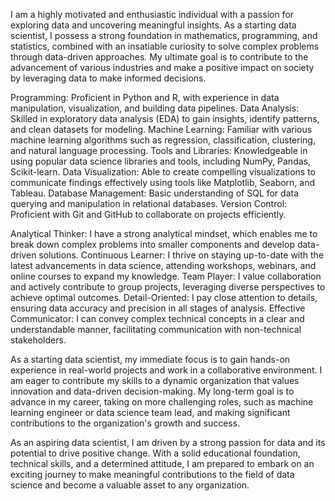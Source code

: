 I am a highly motivated and enthusiastic individual with a passion for exploring data and uncovering meaningful insights. 
As a starting data scientist, I possess a strong foundation in mathematics, programming, and statistics, combined with an insatiable curiosity to solve complex problems through data-driven approaches. 
My ultimate goal is to contribute to the advancement of various industries and make a positive impact on society by leveraging data to make informed decisions.

Programming: Proficient in Python and R, with experience in data manipulation, visualization, and building data pipelines.
Data Analysis: Skilled in exploratory data analysis (EDA) to gain insights, identify patterns, and clean datasets for modeling.
Machine Learning: Familiar with various machine learning algorithms such as regression, classification, clustering, and natural language processing.
Tools and Libraries: Knowledgeable in using popular data science libraries and tools, including NumPy, Pandas, Scikit-learn.
Data Visualization: Able to create compelling visualizations to communicate findings effectively using tools like Matplotlib, Seaborn, and Tableau.
Database Management: Basic understanding of SQL for data querying and manipulation in relational databases.
Version Control: Proficient with Git and GitHub to collaborate on projects efficiently.

Analytical Thinker: I have a strong analytical mindset, which enables me to break down complex problems into smaller components and develop data-driven solutions.
Continuous Learner: I thrive on staying up-to-date with the latest advancements in data science, attending workshops, webinars, and online courses to expand my knowledge.
Team Player: I value collaboration and actively contribute to group projects, leveraging diverse perspectives to achieve optimal outcomes.
Detail-Oriented: I pay close attention to details, ensuring data accuracy and precision in all stages of analysis.
Effective Communicator: I can convey complex technical concepts in a clear and understandable manner, facilitating communication with non-technical stakeholders.

As a starting data scientist, my immediate focus is to gain hands-on experience in real-world projects and work in a collaborative environment. 
I am eager to contribute my skills to a dynamic organization that values innovation and data-driven decision-making. 
My long-term goal is to advance in my career, taking on more challenging roles, such as machine learning engineer or data science team lead, and making significant contributions to the organization's growth and success.

As an aspiring data scientist, I am driven by a strong passion for data and its potential to drive positive change. 
With a solid educational foundation, technical skills, and a determined attitude, 
I am prepared to embark on an exciting journey to make meaningful contributions to the field of data science and become a valuable asset to any organization.
